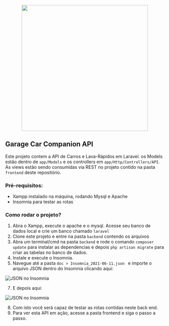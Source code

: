<p align="center"><a href="https://garage-car-companion.vercel.app/" target="_blank"><img src="http://i.prntscr.com/pLcjfwO9ST_Ut90N3_WJHg.png" width="400"></a></p>


## Garage Car Companion API
Este projeto contem a API de Carros e Lava-Rápidos em Laravel. os Models estão dentro de ```app/Models``` e os controllers em ```app/Http/Controllers/API```. As views estão sendo consumidas via REST no projeto contido na pasta ```frontend``` deste repositório.

### Pré-requisitos: 
- Xampp instalado na máquina, rodando Mysql e Apache
- Insomnia para testar as rotas


### Como rodar o projeto?
1. Abra o Xampp, execute o apache e o mysql. Acesse seu banco de dados local e crie um banco chamado ```laravel```    
 2. Clone este projeto e entre na pasta ```backend``` contendo os arquivos
 3. Abra um terminal/cmd na pasta ```backend``` e rode o comando ```composer update``` para instalar as dependencias e depois ```php artisan migrate``` para criar as tabelas no banco de dados.
4. Instale e execute o Insomnia. 
5. Navegue até a pasta ```doc > Insomnia_2021-06-11.json ``` e importe o arquivo JSON dentro do Insomnia clicando aqui: 

![JSON no Insomnia](http://i.prntscr.com/q7JVy44NReaeDvtFBXBIaQ.png "Como importar JSON no Insomnia")

7. E depois aqui:

![JSON no Insomnia](http://i.prntscr.com/MWiNgvGpTA2-MRL-GmNgEg.png "Como importar JSON no Insomnia")


8. Com isto você será capaz de testar as rotas contidas neste back end.
9. Para ver esta API em ação, acesse a pasta frontend e siga o passo a passo.
   
